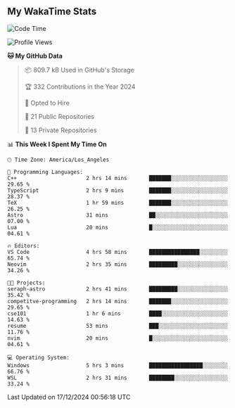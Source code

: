 ## My WakaTime Stats
<!--START_SECTION:waka-->
![Code Time](http://img.shields.io/badge/Code%20Time-200%20hrs%2044%20mins-blue)

![Profile Views](http://img.shields.io/badge/Profile%20Views-0-blue)

**🐱 My GitHub Data** 

> 📦 809.7 kB Used in GitHub's Storage 
 > 
> 🏆 332 Contributions in the Year 2024
 > 
> 💼 Opted to Hire
 > 
> 📜 21 Public Repositories 
 > 
> 🔑 13 Private Repositories 
 > 
📊 **This Week I Spent My Time On** 

```text
🕑︎ Time Zone: America/Los_Angeles

💬 Programming Languages: 
C++                      2 hrs 14 mins       ███████░░░░░░░░░░░░░░░░░░   29.65 % 
TypeScript               2 hrs 9 mins        ███████░░░░░░░░░░░░░░░░░░   28.37 % 
TeX                      1 hr 59 mins        ███████░░░░░░░░░░░░░░░░░░   26.25 % 
Astro                    31 mins             ██░░░░░░░░░░░░░░░░░░░░░░░   07.00 % 
Lua                      20 mins             █░░░░░░░░░░░░░░░░░░░░░░░░   04.61 % 

🔥 Editors: 
VS Code                  4 hrs 58 mins       ████████████████░░░░░░░░░   65.74 % 
Neovim                   2 hrs 35 mins       █████████░░░░░░░░░░░░░░░░   34.26 % 

🐱‍💻 Projects: 
seraph-astro             2 hrs 41 mins       █████████░░░░░░░░░░░░░░░░   35.42 % 
competitve-programming   2 hrs 14 mins       ███████░░░░░░░░░░░░░░░░░░   29.65 % 
cse101                   1 hr 6 mins         ████░░░░░░░░░░░░░░░░░░░░░   14.63 % 
resume                   53 mins             ███░░░░░░░░░░░░░░░░░░░░░░   11.76 % 
nvim                     20 mins             █░░░░░░░░░░░░░░░░░░░░░░░░   04.61 % 

💻 Operating System: 
Windows                  5 hrs 3 mins        █████████████████░░░░░░░░   66.76 % 
WSL                      2 hrs 31 mins       ████████░░░░░░░░░░░░░░░░░   33.24 % 
```


 Last Updated on 17/12/2024 00:56:18 UTC
<!--END_SECTION:waka-->
